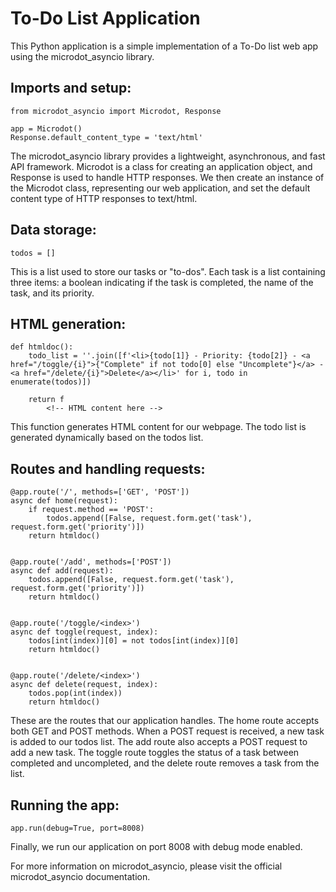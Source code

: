 # To-Do List Application

This Python application is a simple implementation of a To-Do list web app using the microdot_asyncio library.

## Imports and setup:
```
from microdot_asyncio import Microdot, Response

app = Microdot()
Response.default_content_type = 'text/html'
```
The microdot_asyncio library provides a lightweight, asynchronous, and fast API framework. Microdot is a class for creating an application object, and Response is used to handle HTTP responses. We then create an instance of the Microdot class, representing our web application, and set the default content type of HTTP responses to text/html.

## Data storage:

``todos = []``

This is a list used to store our tasks or "to-dos". Each task is a list containing three items: a boolean indicating if the task is completed, the name of the task, and its priority.

## HTML generation:

```
def htmldoc():
    todo_list = ''.join([f'<li>{todo[1]} - Priority: {todo[2]} - <a href="/toggle/{i}">{"Complete" if not todo[0] else "Uncomplete"}</a> - <a href="/delete/{i}">Delete</a></li>' for i, todo in enumerate(todos)])

    return f
        <!-- HTML content here -->
```        
This function generates HTML content for our webpage. The todo list is generated dynamically based on the todos list.

## Routes and handling requests:

```
@app.route('/', methods=['GET', 'POST'])
async def home(request):
    if request.method == 'POST':
        todos.append([False, request.form.get('task'), request.form.get('priority')])
    return htmldoc()


@app.route('/add', methods=['POST'])
async def add(request):
    todos.append([False, request.form.get('task'), request.form.get('priority')])
    return htmldoc()


@app.route('/toggle/<index>')
async def toggle(request, index):
    todos[int(index)][0] = not todos[int(index)][0]
    return htmldoc()


@app.route('/delete/<index>')
async def delete(request, index):
    todos.pop(int(index))
    return htmldoc()
  ```
   
    
These are the routes that our application handles. The home route accepts both GET and POST methods. When a POST request is received, a new task is added to our todos list. The add route also accepts a POST request to add a new task. The toggle route toggles the status of a task between completed and uncompleted, and the delete route removes a task from the list.

## Running the app:

``app.run(debug=True, port=8008)``

Finally, we run our application on port 8008 with debug mode enabled.

For more information on microdot_asyncio, please visit the official microdot_asyncio documentation.
